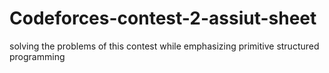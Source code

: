 # Codeforces-contest-2-assiut-sheet
solving the problems of this contest while emphasizing primitive structured programming
